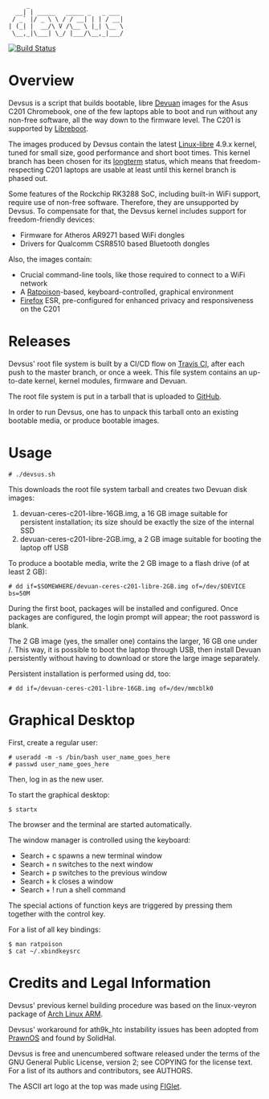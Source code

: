 ```
     _
  __| | _____   _____ _   _ ___
 / _` |/ _ \ \ / / __| | | / __|
| (_| |  __/\ V /\__ \ |_| \__ \
 \__,_|\___| \_/ |___/\__,_|___/
```

[![Build Status](https://travis-ci.org/dimkr/devsus.svg?branch=master)](https://travis-ci.org/dimkr/devsus)

Overview
========

Devsus is a script that builds bootable, libre [Devuan](http://www.devuan.org/) images for the Asus C201 Chromebook, one of the few laptops able to boot and run without any non-free software, all the way down to the firmware level. The C201 is supported by [Libreboot](http://www.libreboot.org/).

The images produced by Devsus contain the latest [Linux-libre](http://linux-libre.fsfla.org/) 4.9.x kernel, tuned for small size, good performance and short boot times. This kernel branch has been chosen for its [longterm](https://www.kernel.org/category/releases.html) status, which means that freedom-respecting C201 laptops are usable at least until this kernel branch is phased out.

Some features of the Rockchip RK3288 SoC, including built-in WiFi support, require use of non-free software. Therefore, they are unsupported by Devsus. To compensate for that, the Devsus kernel includes support for freedom-friendly devices:

* Firmware for Atheros AR9271 based WiFi dongles
* Drivers for Qualcomm CSR8510 based Bluetooth dongles

Also, the images contain:
* Crucial command-line tools, like those required to connect to a WiFi network
* A [Ratpoison](https://www.nongnu.org/ratpoison/)-based, keyboard-controlled, graphical environment
* [Firefox](https://www.mozilla.org/en-US/firefox/) ESR, pre-configured for enhanced privacy and responsiveness on the C201

Releases
========

Devsus' root file system is built by a CI/CD flow on [Travis CI](https://travis-ci.org/dimkr/devsus), after each push to the master branch, or once a week. This file system contains an up-to-date kernel, kernel modules, firmware and Devuan.

The root file system is put in a tarball that is uploaded to [GitHub](https://github.com/dimkr/devsus/releases).

In order to run Devsus, one has to unpack this tarball onto an existing bootable media, or produce bootable images.

Usage
=====

	# ./devsus.sh

This downloads the root file system tarball and creates two Devuan disk images:

1. devuan-ceres-c201-libre-16GB.img, a 16 GB image suitable for persistent installation; its size should be exactly the size of the internal SSD
2. devuan-ceres-c201-libre-2GB.img, a 2 GB image suitable for booting the laptop off USB

To produce a bootable media, write the 2 GB image to a flash drive (of at least 2 GB):

	# dd if=$SOMEWHERE/devuan-ceres-c201-libre-2GB.img of=/dev/$DEVICE bs=50M

During the first boot, packages will be installed and configured. Once packages are configured, the login prompt will appear; the root password is blank.

The 2 GB image (yes, the smaller one) contains the larger, 16 GB one under /. This way, it is possible to boot the laptop through USB, then install Devuan persistently without having to download or store the large image separately.

Persistent installation is performed using dd, too:

	# dd if=/devuan-ceres-c201-libre-16GB.img of=/dev/mmcblk0

Graphical Desktop
=================

First, create a regular user:

	# useradd -m -s /bin/bash user_name_goes_here
	# passwd user_name_goes_here

Then, log in as the new user.

To start the graphical desktop:

	$ startx

The browser and the terminal are started automatically.

The window manager is controlled using the keyboard:

* Search + c spawns a new terminal window
* Search + n switches to the next window
* Search + p switches to the previous window
* Search + k closes a window
* Search + ! run a shell command

The special actions of function keys are triggered by pressing them together with the control key.

For a list of all key bindings:

	$ man ratpoison
	$ cat ~/.xbindkeysrc

Credits and Legal Information
=============================

Devsus' previous kernel building procedure was based on the linux-veyron package
of [Arch Linux ARM](http://www.archlinuxarm.org/).

Devsus' workaround for ath9k_htc instability issues has been adopted from [PrawnOS](https://github.com/SolidHal/PrawnOS) and found by SolidHal.

Devsus is free and unencumbered software released under the terms of the GNU General Public License, version 2; see COPYING for the license text. For a list of its authors and contributors, see AUTHORS.

The ASCII art logo at the top was made using [FIGlet](http://www.figlet.org/).
